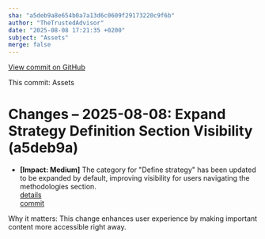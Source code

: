 ```yaml
---
sha: "a5deb9a8e654b0a7a13d6c0609f29173220c9f6b"
author: "TheTrustedAdvisor"
date: "2025-08-08 17:21:35 +0200"
subject: "Assets"
merge: false
---
```


[View commit on GitHub](https://github.com/TheTrustedAdvisor/FabricAdoptionFramework/commit/a5deb9a8e654b0a7a13d6c0609f29173220c9f6b)

This commit: Assets

# Changes – 2025-08-08: Expand Strategy Definition Section Visibility (a5deb9a)

- **[Impact: Medium]** The category for "Define strategy" has been updated to be expanded by default, improving visibility for users navigating the methodologies section.  
   [details](/docs/about/changes/2025-08-08-assets)  
   [commit](https://github.com/TheTrustedAdvisor/FabricAdoptionFramework/commit/a5deb9a8e654b0a7a13d6c0609f29173220c9f6b)  

Why it matters: This change enhances user experience by making important content more accessible right away.
